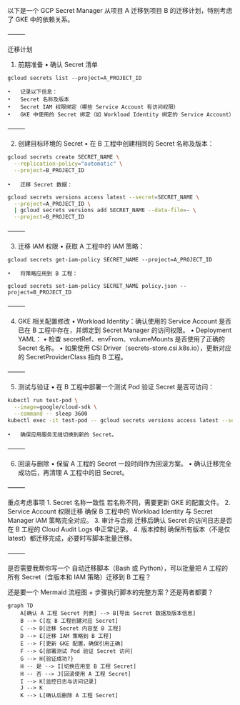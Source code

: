 以下是一个 GCP Secret Manager 从项目 A 迁移到项目 B 的迁移计划，特别考虑了 GKE 中的依赖关系。

⸻

迁移计划

1. 前期准备
	•	确认 Secret 清单

`gcloud secrets list --project=A_PROJECT_ID`


	•	记录以下信息：
	•	Secret 名称及版本
	•	Secret IAM 权限绑定（哪些 Service Account 有访问权限）
	•	GKE 中使用的 Secret 绑定（如 Workload Identity 绑定的 Service Account）

⸻

2. 创建目标环境的 Secret
	•	在 B 工程中创建相同的 Secret 名称及版本：
```bash
gcloud secrets create SECRET_NAME \
  --replication-policy="automatic" \
  --project=B_PROJECT_ID
```



	•	迁移 Secret 数据：

```bash
gcloud secrets versions access latest --secret=SECRET_NAME \
  --project=A_PROJECT_ID \
  | gcloud secrets versions add SECRET_NAME --data-file=- \
  --project=B_PROJECT_ID
```



⸻

3. 迁移 IAM 权限
	•	获取 A 工程中的 IAM 策略：

`gcloud secrets get-iam-policy SECRET_NAME --project=A_PROJECT_ID`


	•	将策略应用到 B 工程：

`gcloud secrets set-iam-policy SECRET_NAME policy.json --project=B_PROJECT_ID`



⸻

4. GKE 相关配置修改
	•	Workload Identity：确认使用的 Service Account 是否已在 B 工程中存在，并绑定到 Secret Manager 的访问权限。
	•	Deployment YAML：
	•	检查 secretRef、envFrom、volumeMounts 是否使用了正确的 Secret 名称。
	•	如果使用 CSI Driver（secrets-store.csi.k8s.io），更新对应的 SecretProviderClass 指向 B 工程。

⸻

5. 测试与验证
	•	在 B 工程中部署一个测试 Pod 验证 Secret 是否可访问：
```bash
kubectl run test-pod \
  --image=google/cloud-sdk \
  --command -- sleep 3600
kubectl exec -it test-pod -- gcloud secrets versions access latest --secret=SECRET_NAME --project=B_PROJECT_ID

```


	•	确保应用服务无缝切换到新的 Secret。

⸻

6. 回滚与删除
	•	保留 A 工程的 Secret 一段时间作为回滚方案。
	•	确认迁移完全成功后，再清理 A 工程中的旧 Secret。

⸻

重点考虑事项
	1.	Secret 名称一致性
若名称不同，需要更新 GKE 的配置文件。
	2.	Service Account 权限迁移
确保 B 工程中的 Workload Identity 与 Secret Manager IAM 策略完全对应。
	3.	审计与合规
迁移后确认 Secret 的访问日志是否在 B 工程的 Cloud Audit Logs 中正常记录。
	4.	版本控制
确保所有版本（不是仅 latest）都迁移完成，必要时写脚本批量迁移。

⸻

是否需要我帮你写一个 自动迁移脚本（Bash 或 Python），可以批量把 A 工程的所有 Secret（含版本和 IAM 策略）迁移到 B 工程？

还是要一个 Mermaid 流程图 + 步骤执行脚本的完整方案？还是两者都要？
```mermaid
graph TD
    A[确认 A 工程 Secret 列表] --> B[导出 Secret 数据及版本信息]
    B --> C[在 B 工程创建对应 Secret]
    C --> D[迁移 Secret 内容至 B 工程]
    D --> E[迁移 IAM 策略到 B 工程]
    E --> F[更新 GKE 配置，确保引用正确]
    F --> G[部署测试 Pod 验证 Secret 访问]
    G --> H{验证成功?}
    H -- 是 --> I[切换应用至 B 工程 Secret]
    H -- 否 --> J[回滚使用 A 工程 Secret]
    I --> K[监控日志与访问记录]
    J --> K
    K --> L[确认后删除 A 工程 Secret]
```
